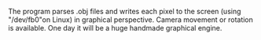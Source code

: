 The program parses .obj files and writes each pixel to the screen (using
"/dev/fb0"on Linux) in graphical perspective. Camera movement or
rotation is available. One day it will be a huge handmade graphical engine.
